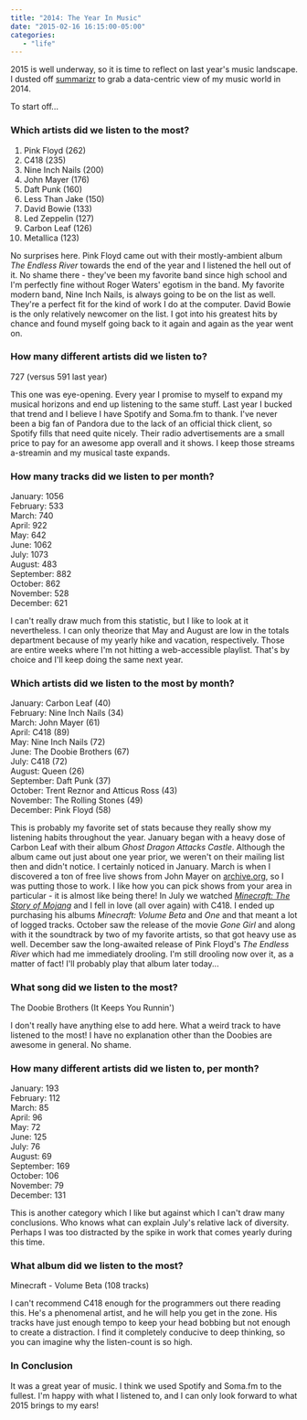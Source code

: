 ```yaml
---
title: "2014: The Year In Music"
date: "2015-02-16 16:15:00-05:00"
categories:
   - "life"
---
```

2015 is well underway, so it is time to reflect on last year's music landscape. I dusted off [summarizr](https://gist.github.com/antzucaro/8212369#file-summarizr-go) to grab a data-centric view of my music world in 2014.

To start off...

### Which artists did we listen to the most?

1. Pink Floyd (262)
2. C418 (235)
3. Nine Inch Nails (200)
4. John Mayer (176)
5. Daft Punk (160)
6. Less Than Jake (150)
7. David Bowie (133)
8. Led Zeppelin (127)
9. Carbon Leaf (126)
10. Metallica (123)

No surprises here. Pink Floyd came out with their mostly-ambient album *The Endless River* towards the end of the year and I listened the hell out of it. No shame there - they've been my favorite band since high school and I'm perfectly fine without Roger Waters' egotism in the band. My favorite modern band, Nine Inch Nails, is always going to be on the list as well. They're a perfect fit for the kind of work I do at the computer. David Bowie is the only relatively newcomer on the list. I got into his greatest hits by chance and found myself going back to it again and again as the year went on.

### How many different artists did we listen to? 

727 (versus 591 last year)

This one was eye-opening. Every year I promise to myself to expand my musical horizons and end up listening to the same stuff. Last year I bucked that trend and I believe I have Spotify and Soma.fm to thank. I've never been a big fan of Pandora due to the lack of an official thick client, so Spotify fills that need quite nicely. Their radio advertisements are a small price to pay for an awesome app overall and it shows. I keep those streams a-streamin and my musical taste expands.

### How many tracks did we listen to per month?

January: 1056  
February: 533  
March: 740  
April: 922  
May: 642  
June: 1062  
July: 1073  
August: 483  
September: 882  
October: 862  
November: 528  
December: 621

I can't really draw much from this statistic, but I like to look at it nevertheless. I can only theorize that May and August are low in the totals department because of my yearly hike and vacation, respectively. Those are entire weeks where I'm not hitting a web-accessible playlist. That's by choice and I'll keep doing the same next year.

### Which artists did we listen to the most by month?

January: Carbon Leaf (40)  
February: Nine Inch Nails (34)  
March: John Mayer (61)  
April: C418 (89)  
May: Nine Inch Nails (72)  
June: The Doobie Brothers (67)  
July: C418  (72)  
August: Queen (26)  
September: Daft Punk (37)  
October: Trent Reznor and Atticus Ross (43)  
November: The Rolling Stones (49)  
December: Pink Floyd (58)

This is probably my favorite set of stats because they really show my listening habits throughout the year. January began with a heavy dose of Carbon Leaf with their album *Ghost Dragon Attacks Castle*. Although the album came out just about one year prior, we weren't on their mailing list then and didn't notice. I certainly noticed in January. March is when I discovered a ton of free live shows from John Mayer on [archive.org](https://archive.org/details/JohnMayerMusic), so I was putting those to work. I like how you can pick shows from your area in particular - it is almost like being there! In July we watched *[Minecraft: The Story of Mojang](http://www.minecraftstoryofmojang.com/)* and I fell in love (all over again) with C418. I ended up purchasing his albums *Minecraft: Volume Beta* and *One* and that meant a lot of logged tracks. October saw the release of the movie *Gone Girl* and along with it the soundtrack by two of my favorite artists, so that got heavy use as well. December saw the long-awaited release of Pink Floyd's *The Endless River* which had me immediately drooling. I'm still drooling now over it, as a matter of fact! I'll probably play that album later today... 

### What song did we listen to the most?

The Doobie Brothers (It Keeps You Runnin')

I don't really have anything else to add here. What a weird track to have listened to the most! I have no explanation other than the Doobies are awesome in general. No shame.

### How many different artists did we listen to, per month?

January: 193  
February: 112  
March: 85  
April: 96  
May: 72  
June: 125  
July: 76  
August: 69  
September: 169  
October: 106  
November: 79  
December: 131  

This is another category which I like but against which I can't draw many conclusions. Who knows what can explain July's relative lack of diversity. Perhaps I was too distracted by the spike in work that comes yearly during this time.

### What album did we listen to the most?

Minecraft - Volume Beta (108 tracks)

I can't recommend C418 enough for the programmers out there reading this. He's
a phenomenal artist, and he will help you get in the zone. His tracks have just enough tempo to keep your head bobbing but not enough to create a distraction. I find it completely conducive to deep thinking, so you can imagine why the listen-count is so high. 


### In Conclusion

It was a great year of music. I think we used Spotify and Soma.fm to the
fullest. I'm happy with what I listened to, and I can only
look forward to what 2015 brings to my ears!
